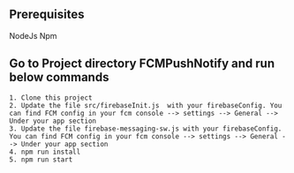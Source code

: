 ## Prerequisites
NodeJs
Npm

## Go to Project directory FCMPushNotify and run below commands
```
1. Clone this project
2. Update the file src/firebaseInit.js  with your firebaseConfig. You can find FCM config in your fcm console --> settings --> General --> Under your app section
3. Update the file firebase-messaging-sw.js with your firebaseConfig. You can find FCM config in your fcm console --> settings --> General --> Under your app section
4. npm run install
5. npm run start

```
